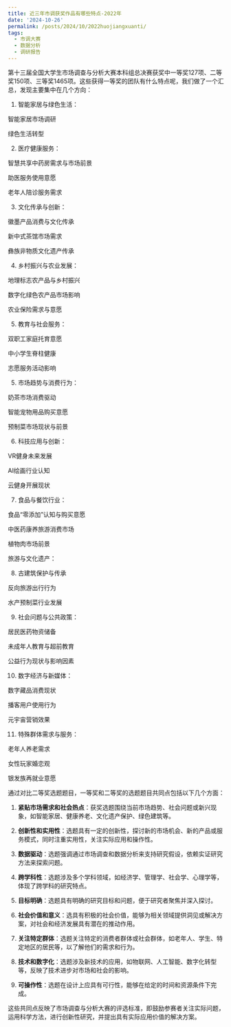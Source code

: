 ```yaml
---
title: 近三年市调获奖作品有哪些特点-2022年
date: '2024-10-26'
permalink: /posts/2024/10/2022huojiangxuanti/
tags:
  - 市调大赛
  - 数据分析
  - 调研报告
---
```


第十三届全国大学生市场调查与分析大赛本科组总决赛获奖中一等奖127项、二等奖150项、三等奖1465项。这些获得一等奖的团队有什么特点呢，我们做了一个汇总，发现主要集中在几个方向：

1. 智能家居与绿色生活：

智能家居市场调研

绿色生活转型

2. 医疗健康服务：

智慧共享中药房需求与市场前景

助医服务使用意愿

老年人陪诊服务需求

3. 文化传承与创新：

徽墨产品消费与文化传承

新中式茶馆市场需求

彝族非物质文化遗产传承

4. 乡村振兴与农业发展：

地理标志农产品与乡村振兴

数字化绿色农产品市场影响

农业保险需求与意愿

5. 教育与社会服务：

双职工家庭托育意愿

中小学生脊柱健康

志愿服务活动影响

5. 市场趋势与消费行为：

奶茶市场消费驱动

智能宠物用品购买意愿

预制菜市场现状与前景

6. 科技应用与创新：

VR健身未来发展

AI绘画行业认知

云健身开展现状

7. 食品与餐饮行业：

食品“零添加”认知与购买意愿

中医药康养旅游消费市场

植物肉市场前景

旅游与文化遗产：

8. 古建筑保护与传承

反向旅游出行行为

水产预制菜行业发展

9. 社会问题与公共政策：

居民医药物资储备

未成年人教育与超前教育

公益行为现状与影响因素

10. 数字经济与新媒体：

数字藏品消费现状

播客用户使用行为

元宇宙营销效果

11. 特殊群体需求与服务：

老年人养老需求

女性玩家婚恋观

银发族再就业意愿

通过对比二等奖选题题目，一等奖和二等奖的选题题目共同点包括以下几个方面：

1. **紧贴市场需求和社会热点**：获奖选题围绕当前市场趋势、社会问题或新兴现象，如智能家居、健康养老、文化遗产保护、绿色建筑等。

2. **创新性和实用性**：选题具有一定的创新性，探讨新的市场机会、新的产品或服务模式，同时注重实用性，关注实际应用和操作性。

3. **数据驱动**：选题强调通过市场调查和数据分析来支持研究假设，依赖实证研究方法来探索问题。

4. **跨学科性**：选题涉及多个学科领域，如经济学、管理学、社会学、心理学等，体现了跨学科的研究特点。

5. **目标明确**：选题具有明确的研究目标和问题，便于研究者聚焦并深入探讨。

6. **社会价值和意义**：选具有积极的社会价值，能够为相关领域提供洞见或解决方案，对社会和经济发展具有潜在的推动作用。

7. **关注特定群体**：选题关注特定的消费者群体或社会群体，如老年人、学生、特定地区的居民等，以了解他们的需求和行为。

8. **技术和数字化**：选题涉及新技术的应用，如物联网、人工智能、数字化转型等，反映了技术进步对市场和社会的影响。

9. **可操作性**：选题在设计上应具有可行性，能够在给定的时间和资源条件下完成。

这些共同点反映了市场调查与分析大赛的评选标准，即鼓励参赛者关注实际问题，运用科学方法，进行创新性研究，并提出具有实际应用价值的解决方案。


